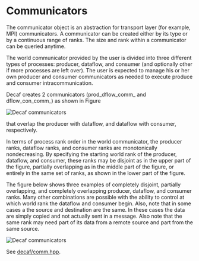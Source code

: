 # Communicators

The communicator object is an abstraction for transport layer (for
example, MPI) communicators. A communicator can be created either by
its type or by a continuous range of ranks. The size and rank within a
communicator can be queried anytime.

The world communicator provided by the user is divided into three
different types of processes: producer, dataflow, and consumer (and
optionally other if more processes are left over). The user is
expected to manage his or her own producer and consumer communicators
as needed to execute produce and consumer intracommunication.

Decaf creates 2 communicators
(prod_dflow_comm_ and dflow_con_comm_) as shown in Figure

![Decaf communicators](https://bitbucket.org/tpeterka1/decaf/raw/master/doc/figs/comms.png)

that overlap the producer with
dataflow, and dataflow with consumer, respectively.

In terms of process rank order in the world communicator, the producer
ranks, dataflow ranks, and consumer ranks are monotonically
nondecreasing. By specifying the starting world rank of the producer,
dataflow, and consumer, these ranks may be disjoint as in the upper
part of the figure, partially overlapping as in the middle part of the figure, or
entirely in the same set of ranks, as shown in the lower part of the
figure.

The figure below shows three examples of completely disjoint, partially overlapping, and completely overlapping producer, dataflow, and consumer ranks. Many other combinations are possible with the ability to control at which world rank the dataflow and consumer begin. Also, note that in some cases a the source and destination are the same. In these cases the data are simply copied and not actually sent in a message. Also note that the same rank may need part of its data from a remote source and part from the same source.

![Decaf communicators](https://bitbucket.org/tpeterka1/decaf/raw/master/doc/figs/overlap.png)

See [decaf/comm.hpp](../include/decaf/comm.hpp).
